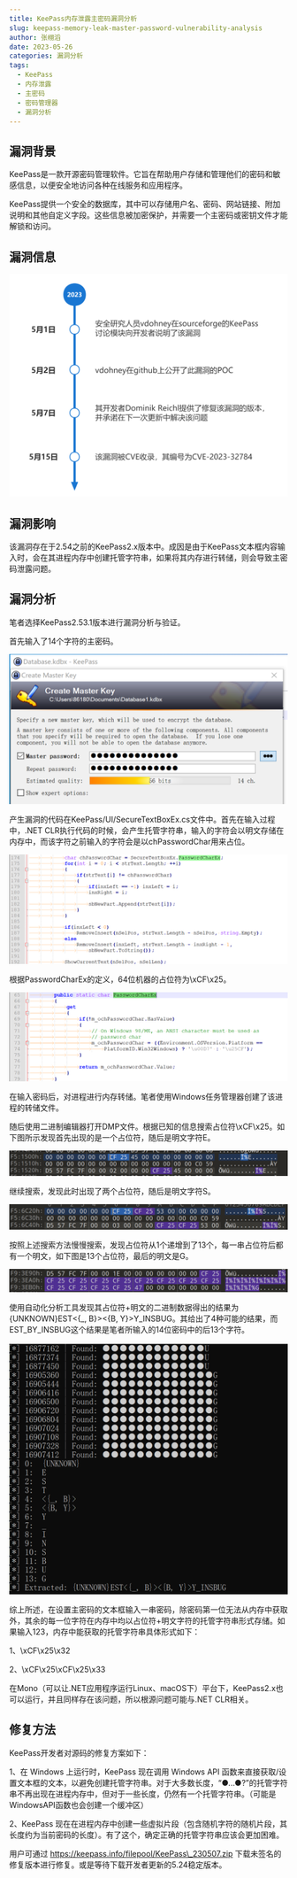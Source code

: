 ```yaml
---
title: KeePass内存泄露主密码漏洞分析
slug: keepass-memory-leak-master-password-vulnerability-analysis
author: 张栩滔
date: 2023-05-26
categories: 漏洞分析
tags:
  - KeePass
  - 内存泄露
  - 主密码
  - 密码管理器
  - 漏洞分析
---
```


## 漏洞背景

KeePass是一款开源密码管理软件。它旨在帮助用户存储和管理他们的密码和敏感信息，以便安全地访问各种在线服务和应用程序。

KeePass提供一个安全的数据库，其中可以存储用户名、密码、网站链接、附加说明和其他自定义字段。这些信息被加密保护，并需要一个主密码或密钥文件才能解锁和访问。

## 漏洞信息

![](./keepass-memory-leak-master-password-vulnerability-analysis/assets/17617398376210.7936089333745052.png)

## 漏洞影响

该漏洞存在于2.54之前的KeePass2.x版本中。成因是由于KeePass文本框内容输入时，会在其进程内存中创建托管字符串，如果将其内存进行转储，则会导致主密码泄露问题。

## 漏洞分析

笔者选择KeePass2.53.1版本进行漏洞分析与验证。

首先输入了14个字符的主密码。

![](./keepass-memory-leak-master-password-vulnerability-analysis/assets/17617398376920.6210208729373176.png)

产生漏洞的代码在KeePass/UI/SecureTextBoxEx.cs文件中。首先在输入过程中，.NET CLR执行代码的时候，会产生托管字符串，输入的字符会以明文存储在内存中，而该字符之前输入的字符会是以chPasswordChar用来占位。

![](./keepass-memory-leak-master-password-vulnerability-analysis/assets/17617398377660.6440883805919242.png)

根据PasswordCharEx的定义，64位机器的占位符为\\xCF\\x25。

![](./keepass-memory-leak-master-password-vulnerability-analysis/assets/17617398378370.35532276375979654.png)

在输入密码后，对进程进行内存转储。笔者使用Windows任务管理器创建了该进程的转储文件。

随后使用二进制编辑器打开DMP文件。根据已知的信息搜索占位符\\xCF\\x25。如下图所示发现首先出现的是一个占位符，随后是明文字符E。

![](./keepass-memory-leak-master-password-vulnerability-analysis/assets/17617398379140.2866139073365681.png)

继续搜索，发现此时出现了两个占位符，随后是明文字符S。

![](./keepass-memory-leak-master-password-vulnerability-analysis/assets/17617398379890.4298948634613464.png)

按照上述搜索方法慢慢搜索，发现占位符从1个递增到了13个，每一串占位符后都有一个明文，如下图是13个占位符，最后的明文是G。

![](./keepass-memory-leak-master-password-vulnerability-analysis/assets/17617398380610.3179226472009502.png)

使用自动化分析工具发现其占位符+明文的二进制数据得出的结果为{UNKNOWN}EST<{\_, B}><{B, Y}>Y\_INSBUG。其给出了4种可能的结果，而EST\_BY\_INSBUG这个结果是笔者所输入的14位密码中的后13个字符。

![](./keepass-memory-leak-master-password-vulnerability-analysis/assets/17617398381400.27982693575237694.png)

综上所述，在设置主密码的文本框输入一串密码，除密码第一位无法从内存中获取外，其余的每一位字符在内存中均以占位符+明文字符的托管字符串形式存储。如果输入123，内存中能获取的托管字符串具体形式如下：

1、\\xCF\\x25\\x32

2、\\xCF\\x25\\xCF\\x25\\x33

在Mono（可以让.NET应用程序运行Linux、macOS下）平台下，KeePass2.x也可以运行，并且同样存在该问题，所以根源问题可能与.NET CLR相关。

## 修复方法

KeePass开发者对源码的修复方案如下：

1、在 Windows 上运行时，KeePass 现在调用 Windows API 函数来直接获取/设置文本框的文本，以避免创建托管字符串。对于大多数长度，“●...●?”的托管字符串不再出现在进程内存中，但对于一些长度，仍然有一个托管字符串。（可能是WindowsAPI函数也会创建一个缓冲区）

2、KeePass 现在在进程内存中创建一些虚拟片段（包含随机字符的随机片段，其长度约为当前密码的长度）。有了这个，确定正确的托管字符串应该会更加困难。

用户可通过 https://keepass.info/filepool/KeePass\_230507.zip 下载未签名的修复版本进行修复。或是等待下载开发者更新的5.24稳定版本。